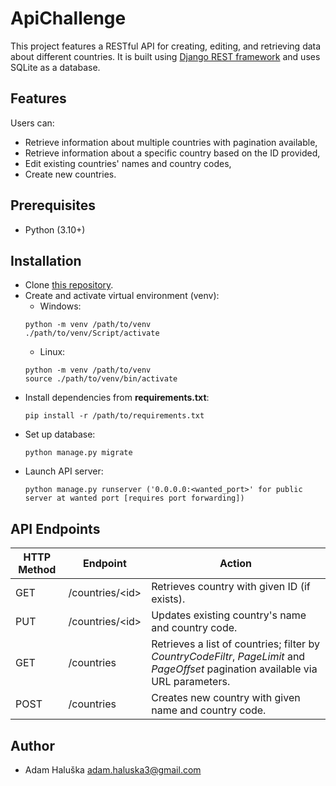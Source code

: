 # ApiChallenge
This project features a RESTful API for creating, editing, and retrieving data about different countries. It is built using [Django REST framework](https://www.django-rest-framework.org/) and uses SQLite as a database.

## Features
Users can:
- Retrieve information about multiple countries with pagination available,
- Retrieve information about a specific country based on the ID provided,
- Edit existing countries' names and country codes,
- Create new countries.

## Prerequisites
- Python (3.10+)

## Installation
- Clone [this repository](https://github.com/adamhaluska3/API_Challenge).
- Create and activate virtual environment (venv):
    - Windows: 
    ```
    python -m venv /path/to/venv
    ./path/to/venv/Script/activate
    ```
    - Linux:
    ```
    python -m venv /path/to/venv
    source ./path/to/venv/bin/activate
    ```
- Install dependencies from **requirements.txt**:
    ```
    pip install -r /path/to/requirements.txt
    ```
- Set up database:
    ```
    python manage.py migrate
    ```
- Launch API server:
    ```
    python manage.py runserver ('0.0.0.0:<wanted_port>' for public server at wanted port [requires port forwarding])
    ```

## API Endpoints
| HTTP Method | Endpoint | Action |
| --- | --- | --- |
| GET | /countries/\<id> | Retrieves country with given ID (if exists). |
| PUT | /countries/\<id> | Updates existing country's name and country code. |
| GET | /countries | Retrieves a list of countries; filter by _*CountryCodeFiltr*_, _*PageLimit*_ and _*PageOffset*_ pagination available via URL parameters. |
| POST | /countries | Creates new country with given name and country code. |

## Author
- Adam Haluška <adam.haluska3@gmail.com>
